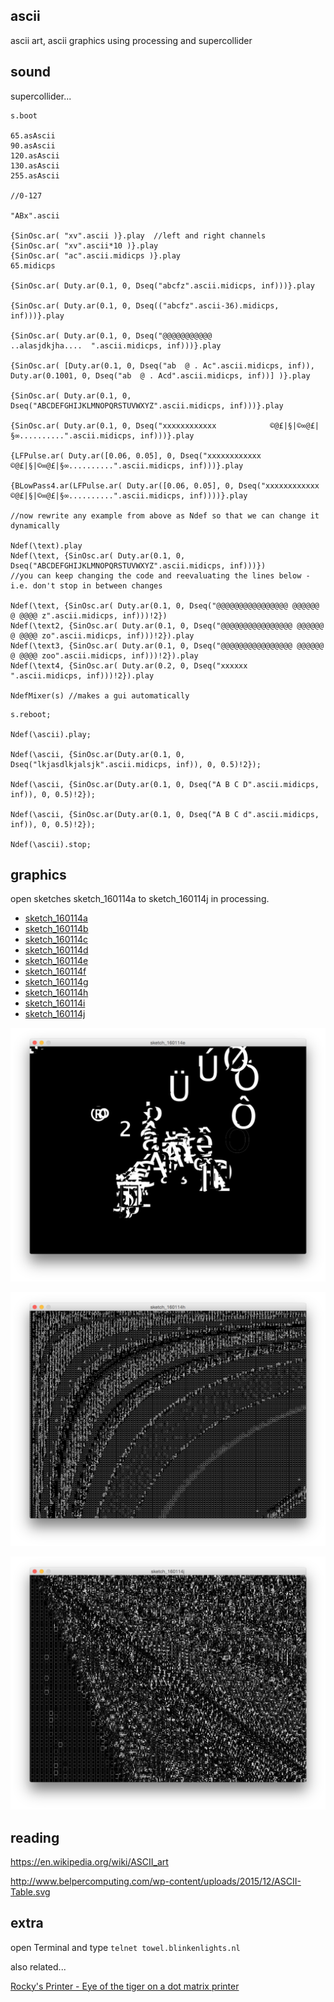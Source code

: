 ascii
--

ascii art, ascii graphics using processing and supercollider

sound
--

supercollider...

```
s.boot

65.asAscii
90.asAscii
120.asAscii
130.asAscii
255.asAscii

//0-127

"ABx".ascii

{SinOsc.ar( "xv".ascii )}.play  //left and right channels
{SinOsc.ar( "xv".ascii*10 )}.play
{SinOsc.ar( "ac".ascii.midicps )}.play
65.midicps

{SinOsc.ar( Duty.ar(0.1, 0, Dseq("abcfz".ascii.midicps, inf)))}.play

{SinOsc.ar( Duty.ar(0.1, 0, Dseq(("abcfz".ascii-36).midicps, inf)))}.play

{SinOsc.ar( Duty.ar(0.1, 0, Dseq("@@@@@@@@@@@                ..alasjdkjha....  ".ascii.midicps, inf)))}.play

{SinOsc.ar( [Duty.ar(0.1, 0, Dseq("ab  @ . Ac".ascii.midicps, inf)), Duty.ar(0.1001, 0, Dseq("ab  @ . Acd".ascii.midicps, inf))] )}.play

{SinOsc.ar( Duty.ar(0.1, 0, Dseq("ABCDEFGHIJKLMNOPQRSTUVWXYZ".ascii.midicps, inf)))}.play

{SinOsc.ar( Duty.ar(0.1, 0, Dseq("xxxxxxxxxxxx            ©@£|§|©∞@£|§∞..........".ascii.midicps, inf)))}.play

{LFPulse.ar( Duty.ar([0.06, 0.05], 0, Dseq("xxxxxxxxxxxx            ©@£|§|©∞@£|§∞..........".ascii.midicps, inf)))}.play

{BLowPass4.ar(LFPulse.ar( Duty.ar([0.06, 0.05], 0, Dseq("xxxxxxxxxxxx            ©@£|§|©∞@£|§∞..........".ascii.midicps, inf))))}.play

//now rewrite any example from above as Ndef so that we can change it dynamically

Ndef(\text).play
Ndef(\text, {SinOsc.ar( Duty.ar(0.1, 0, Dseq("ABCDEFGHIJKLMNOPQRSTUVWXYZ".ascii.midicps, inf)))})
//you can keep changing the code and reevaluating the lines below - i.e. don't stop in between changes

Ndef(\text, {SinOsc.ar( Duty.ar(0.1, 0, Dseq("@@@@@@@@@@@@@@@@ @@@@@@ @ @@@@ z".ascii.midicps, inf)))!2})
Ndef(\text2, {SinOsc.ar( Duty.ar(0.1, 0, Dseq("@@@@@@@@@@@@@@@@ @@@@@@ @ @@@@ zo".ascii.midicps, inf)))!2}).play
Ndef(\text3, {SinOsc.ar( Duty.ar(0.1, 0, Dseq("@@@@@@@@@@@@@@@@ @@@@@@ @ @@@@ zoo".ascii.midicps, inf)))!2}).play
Ndef(\text4, {SinOsc.ar( Duty.ar(0.2, 0, Dseq("xxxxxx   ".ascii.midicps, inf)))!2}).play

NdefMixer(s) //makes a gui automatically
```

```
s.reboot;

Ndef(\ascii).play;

Ndef(\ascii, {SinOsc.ar(Duty.ar(0.1, 0, Dseq("lkjasdlkjalsjk".ascii.midicps, inf)), 0, 0.5)!2});

Ndef(\ascii, {SinOsc.ar(Duty.ar(0.1, 0, Dseq("A B C D".ascii.midicps, inf)), 0, 0.5)!2});

Ndef(\ascii, {SinOsc.ar(Duty.ar(0.1, 0, Dseq("A B C d".ascii.midicps, inf)), 0, 0.5)!2});

Ndef(\ascii).stop;
```

graphics
--

open sketches sketch_160114a to sketch_160114j in processing.

* [sketch_160114a](https://github.com/redFrik/udk14-Clicks_and_Cuts/tree/master/udk160114/sketch_160114a/sketch_160114a.pde)
* [sketch_160114b](https://github.com/redFrik/udk14-Clicks_and_Cuts/tree/master/udk160114/sketch_160114b/sketch_160114b.pde)
* [sketch_160114c](https://github.com/redFrik/udk14-Clicks_and_Cuts/tree/master/udk160114/sketch_160114c/sketch_160114c.pde)
* [sketch_160114d](https://github.com/redFrik/udk14-Clicks_and_Cuts/tree/master/udk160114/sketch_160114d/sketch_160114d.pde)
* [sketch_160114e](https://github.com/redFrik/udk14-Clicks_and_Cuts/tree/master/udk160114/sketch_160114e/sketch_160114e.pde)
* [sketch_160114f](https://github.com/redFrik/udk14-Clicks_and_Cuts/tree/master/udk160114/sketch_160114f/sketch_160114f.pde)
* [sketch_160114g](https://github.com/redFrik/udk14-Clicks_and_Cuts/tree/master/udk160114/sketch_160114g/sketch_160114g.pde)
* [sketch_160114h](https://github.com/redFrik/udk14-Clicks_and_Cuts/tree/master/udk160114/sketch_160114h/sketch_160114h.pde)
* [sketch_160114i](https://github.com/redFrik/udk14-Clicks_and_Cuts/tree/master/udk160114/sketch_160114i/sketch_160114i.pde)
* [sketch_160114j](https://github.com/redFrik/udk14-Clicks_and_Cuts/tree/master/udk160114/sketch_160114j/sketch_160114j.pde)

![ascii0.png](ascii0.png?raw=true "ascii0.png")

![ascii1.png](ascii1.png?raw=true "ascii1.png")

![ascii2.png](ascii2.png?raw=true "ascii2.png")

reading
--

<https://en.wikipedia.org/wiki/ASCII_art>

<http://www.belpercomputing.com/wp-content/uploads/2015/12/ASCII-Table.svg>

extra
--

open Terminal and type `telnet towel.blinkenlights.nl`

also related...

[Rocky's Printer - Eye of the tiger on a dot matrix printer ](https://www.youtube.com/watch?v=u8I6qt_Z0Cg)
